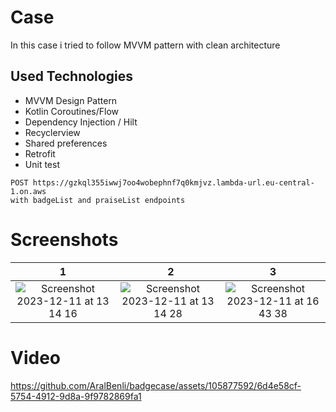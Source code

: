 # Case
In this case i tried to follow MVVM pattern with clean architecture


## Used Technologies
- MVVM Design Pattern
- Kotlin Coroutines/Flow
- Dependency Injection / Hilt
- Recyclerview
- Shared preferences
- Retrofit
- Unit test

````
POST https://gzkql355iwwj7oo4wobephnf7q0kmjvz.lambda-url.eu-central-1.on.aws
with badgeList and praiseList endpoints
````

# Screenshots

1 |  2 | 3 
:---:|:---:|:---:
![Screenshot 2023-12-11 at 13 14 16](https://github.com/AralBenli/badgecase/assets/105877592/bfc21a6d-d0c0-45a0-acb1-529b40ff7bdb)|![Screenshot 2023-12-11 at 13 14 28](https://github.com/AralBenli/badgecase/assets/105877592/414bf98f-df17-4a6e-8ee2-e64b0aa8ae8a)|![Screenshot 2023-12-11 at 16 43 38](https://github.com/AralBenli/badgecase/assets/105877592/637cde52-5ead-4d7e-b7f7-64cfffc1ec22)



# Video
https://github.com/AralBenli/badgecase/assets/105877592/6d4e58cf-5754-4912-9d8a-9f9782869fa1

